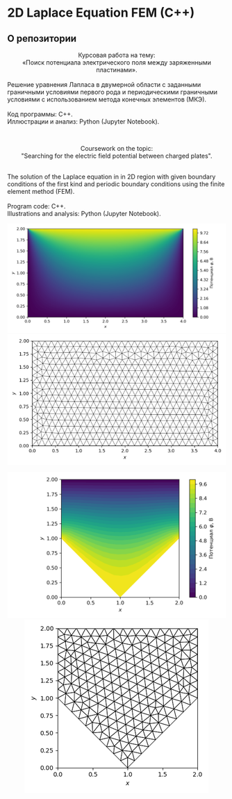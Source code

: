 <h1> 2D Laplace Equation FEM (C++)</h1>
<h2> О репозитории</h2>

<div style="text-align: center;">Курсовая работа на тему:</div>
<div style="text-align: center;">&laquo;Поиск потенциала электрического поля между заряженными пластинами&raquo;.</div>
<div>&nbsp;</div>
<div>Решение уравнения Лапласа в двумерной области с заданными граничными условиями первого рода и периодическими граничными условиями с использованием метода конечных элементов (МКЭ).</div>
<div>&nbsp;</div>
<div>Код программы: C++.</div>
<div>Иллюстрации и анализ: Python (Jupyter Notebook).</div>
<p>&nbsp;</p>

<p style="text-align: center;"><span class="--l --r sentence_highlight">Coursework on the topic: <br /></span>"Searching for the electric field potential between charged plates".</p>
<div>&nbsp;</div>
<div>The solution of the Laplace equation in in 2D region with given boundary conditions of the first kind and periodic boundary conditions using the finite element method (FEM).</div>
<div>&nbsp;</div>
<div>Program code: C++.</div>
<div>Illustrations and analysis: Python (Jupyter Notebook).</div>


<p class="aligncenter">
    <img src="/latex/illustr/domain_rectangle_dirichlet_only/rect_dirichlet_only_0001_calfem.png" alt="" />
    <img src="/latex/illustr/domain_rectangle_dirichlet_only/rect_dirichlet_only_001_calfem_net.png" alt="" />
</p>
<p class="aligncenter"></p>

<p class="aligncenter">
    <img src="/latex/illustr/domain_4/Test_domain_4_mesh001_calfem.png" alt="" />
    <img src="/latex/illustr/domain_4/Test_domain_4_mesh001_calfem_net.png" alt="" />
</p>


<style>
.aligncenter {
    text-align: center;
}